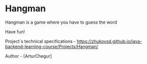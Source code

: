 # Hangman

Hangman is a game where you have to guess the word

Have fun!

Project`s technical specifications - https://zhukovsd.github.io/java-backend-learning-course/Projects/Hangman/

Author - [ArturChegur]
